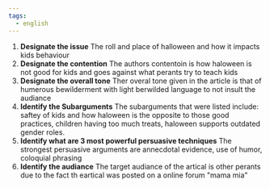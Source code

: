 ```yaml
---
tags:
  - english
---
```

1. **Designate the issue**
The roll and place of halloween and how it impacts kids behaviour
2. **Designate the contention**
The authors contentoin is how haloween is not good for kids and goes against what perants try to teach kids
3. **Designate the overall tone**
Ther overal tone given in the article is that of humerous bewilderment with light berwilded language to not insult the audiance
4. **Identify the Subarguments**
The subarguments that were listed include: saftey of kids and how haloween is the opposite to those good practices, children having too much treats, haloween supports outdated gender roles.
5. **Identify what are 3 most powerful persuasive techniques**
The strongest persuasive arguments are annecdotal evidence, use of humor, coloquial phrasing
6. **Identify the audiance**
The target audiance of the artical is other perants due to the fact th eartical was posted on a online forum "mama mia"